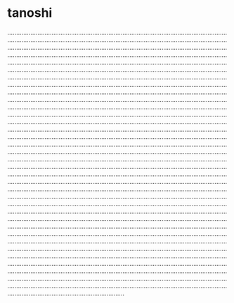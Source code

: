 # tanoshi
......................................................................................................................................................................................................................................................................................................................................................................................................................................................................................................................................................................................................................................................................................................................................................................................................................................................................................................................................................................................................................................................................................................................................................................................................................................................................................................................................................................................................................................................................................................................................................................................................................................................................................................................................................................................................................................................................................................................................................................................................................................................................................................................................................................................................................................................................................................................................................................................................................................................................................................................................................................................................................................................................................................................................................................................................................................................................................................................................................................................................................................................................................................................................................................................................................................................................................................................................................................................................................................................................................................................................................................................................................................................................................................................................................................................................................................................................................................................................................................................................................................................................................................................................................................................................................................................................................................................................................................................................................................................................................................................................................................................